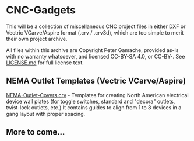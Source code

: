 # CNC-Gadgets

This will be a collection of miscellaneous CNC project files in either DXF or Vectric VCarve/Aspire format (.crv / .crv3d), which are too simple to merit their own project archive.

All files within this archive are Copyright Peter Gamache, provided as-is with no warranty whatsoever, and licensed CC-BY-SA 4.0, or CC-BY-.  See [LICENSE.md](LICENSE.md) for full license text.

## NEMA Outlet Templates (Vectric VCarve/Aspire)

[NEMA-Outlet-Covers.crv](NEMA-Outlet-Covers.crv) - Templates for creating North American electrical device wall plates (for toggle switches, standard and "decora" outlets, twist-lock outlets, etc.)  It contains guides to align from 1 to 8 devices in a gang layout with proper spacing.

## More to come...
